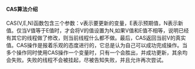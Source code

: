#### CAS算法介绍

CAS(V,E,N)函数包含三个参数：v表示要更新的变量，E表示预期值，N表示新值。仅当V值等于E值时，才会将V的值设置为N,如果V值和E值不相等，说明已经有其它的线程做了修改，则当前线程什么都不做。最后，CAS返回当前V的真实值。CAS操作是报着乐观的态度进行的，它总是认为自己可以成功完成操作。当多个操作同时使用CAS操作一个变量时，只有一个会胜出，并成功更新，其余均会失败。失败的线程不会被挂起，尽被告知失败，并且允许再次尝试。